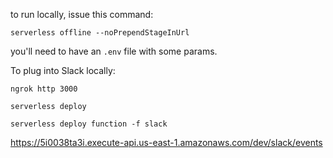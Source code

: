 to run locally, issue this command:

`serverless offline --noPrependStageInUrl`

you'll need to have an `.env` file with some params.

To plug into Slack locally:

`ngrok http 3000`

`serverless deploy`

`serverless deploy function -f slack`

https://5i0038ta3i.execute-api.us-east-1.amazonaws.com/dev/slack/events

